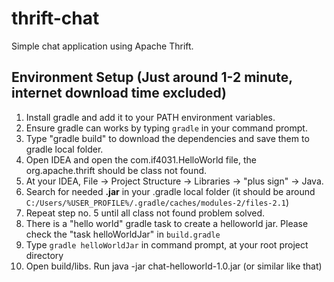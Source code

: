 # thrift-chat

Simple chat application using Apache Thrift.


## Environment Setup (Just around 1-2 minute, internet download time excluded)

1. Install gradle and add it to your PATH environment variables.
2. Ensure gradle can works by typing `gradle` in your command prompt.
3. Type "gradle build" to download the dependencies and save them to gradle local folder.
4. Open IDEA and open the com.if4031.HelloWorld file, the org.apache.thrift should be class not found.
5. At your IDEA, File -> Project Structure -> Libraries -> "plus sign" -> Java.
6. Search for needed **.jar** in your .gradle local folder (it should be around `C:/Users/%USER_PROFILE%/.gradle/caches/modules-2/files-2.1`)
7. Repeat step no. 5 until all class not found problem solved.
8. There is a "hello world" gradle task to create a helloworld jar. Please check the "task helloWorldJar" in `build.gradle`
9. Type `gradle helloWorldJar` in command prompt, at your root project directory
10. Open build/libs. Run java -jar chat-helloworld-1.0.jar (or similar like that)
